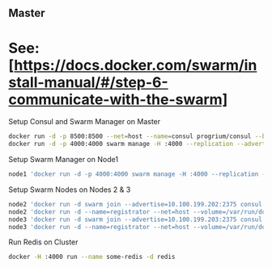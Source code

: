 ## Master

# See: [https://docs.docker.com/swarm/install-manual/#/step-6-communicate-with-the-swarm]

Setup Consul and Swarm Manager on Master

```bash
docker run -d -p 8500:8500 --net=host --name=consul progrium/consul --bind 10.100.199.200 -server -bootstrap
docker run -d -p 4000:4000 swarm manage -H :4000 --replication --advertise 10.100.199.200:4000 consul://10.100.199.200:8500
```

Setup Swarm Manager on Node1

```bash
node1 'docker run -d -p 4000:4000 swarm manage -H :4000 --replication --advertise 10.100.199.201:4000 consul://10.100.199.200:8500'
```

Setup Swarm Nodes on Nodes 2 & 3

```bash
node2 'docker run -d swarm join --advertise=10.100.199.202:2375 consul://10.100.199.200:8500'
node2 'docker run -d --name=registrator --net=host --volume=/var/run/docker.sock:/tmp/docker.sock gliderlabs/registrator:latest -ip 10.100.199:202 consul://10.100.199.200:8500'
node3 'docker run -d swarm join --advertise=10.100.199.203:2375 consul://10.100.199.200:8500'
node3 'docker run -d --name=registrator --net=host --volume=/var/run/docker.sock:/tmp/docker.sock gliderlabs/registrator:latest -ip 10.100.199:203 consul://10.100.199.200:8500'
```

Run Redis on Cluster

```bash
docker -H :4000 run --name some-redis -d redis                                                                                                                                                                            [ruby-2.1.5p273]
```
